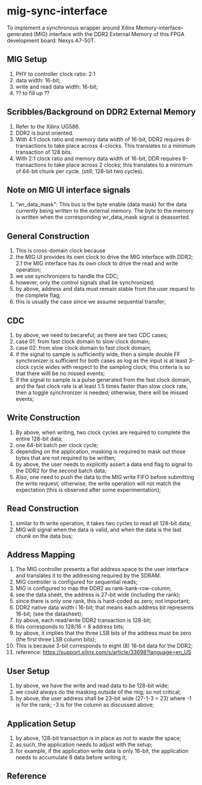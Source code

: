 # mig-sync-interface

To implement a synchronous wrapper around Xilinx Memory-interface-generated (MIG) interface with the DDR2 External Memory of this FPGA development board: Nexys A7-50T. 

## MIG Setup

1. PHY to controller clock ratio: 2:1
2. data width: 16-bit;
3. write and read data width: 16-bit;
4. ?? to fill up ??

## Scribbles/Background on DDR2 External Memory

1. Refer to the Xilinx UG586.
2. DDR2 is burst oriented.
3. With 4:1 clock ratio and memory data width of 16-bit, DDR2 requires 8-transactions to take place across 4-clocks. This translates to a minimum transaction of 128 bits.
4. With 2:1 clock ratio and memory data width of 16-bit, DDR requires 8-transactions to take place across 2 clocks; this translates to a minimum of 64-bit chunk per cycle. (still; 128-bit two cycles).

## Note on MIG UI interface signals

1. "wr_data_mask": This bus is the byte enable (data mask) for the data currently being written to the external memory. The byte to the memory is written when the corresponding wr_data_mask signal is deasserted.

## General Construction

1. This is cross-domain clock because 
2. the MIG UI provides its own clock to drive the MIG interface with DDR2;
2.1 the MIG interface has its own clock to drive the read and write operation;
3. we use synchronizers to handle the CDC;
4. however, only the control signals shall be synchronized;
5. by above, address and data must remain stable from the user request to the complete flag;
6. this is usually the case since we assume sequential transfer;

## CDC

1. by above, we need to becareful; as there are two CDC cases;
2. case 01: from fast clock domain to slow clock domain;
3. case 02: from slow clock domain to fast clock domain;
4. if the signal to sample is sufficiently wide, then a simple double FF synchronizer
    is sufficient for both cases as log as the input is at least 3-clock cycle wides with respect to the sampling clock;
    this criteria is so that there willl be no missed events; 
5. if the signal to sample is a pulse generated from the fast clock domain, and the fast clock rate is at least 1.5 times 
    faster than slow clock rate, then a toggle synchronizer is needed; otherwise, there will be missed events; 

## Write Construction

1. By above, when writing, two clock cycles are required to complete the entire 128-bit data;
2. one 64-bit batch per clock cycle;
3. depending on the application, masking is required to mask out those bytes that are not required to be written;
4. by above, the user needs to explicitly assert a data end flag to signal to the DDR2 for the second batch data;
5. Also, one need to push the data to the MIG write FIFO before submitting the write request; otherwise, the write operation will not match the expectation (this is observed after some experimentation); 

## Read Construction

1. similar to th write operation, it takes two cycles to read all 128-bit data;
2. MIG will signal when the data is valid, and when the data is the last chunk on the data bus;

## Address Mapping

1. The MIG controller presents a flat address space to the user interface and translates it to the addressing required by the SDRAM.
2. MIG controller is configured for sequential reads;
3. MIG is configured to map the DDR2 as rank-bank-row-column;
4. see the data sheet, the address is 27-bit wide (including the rank); 
5. since there is only one rank, this is hard-coded as zero; not important;
6. DDR2 native data width i 16-bit; that means each address bit represents 16-bit; (see the datasheet);
7. by above, each read/write DDR2 transaction is 128-bit;
8. this corresponds to 128/16 = 8 address bits;
9. by above, it implies that the three LSB bits of the address must be zero (the first three LSB column bits);
10. This is because 3-bit corresponds to eight (8) 16-bit data for the DDR2;
11. reference: https://support.xilinx.com/s/article/33698?language=en_US

## User Setup

1. by above, we have the write and read data to be 128-bit wide;
2. we could always do the masking outside of the mig; so not critical;
3. by above, the user address shall be 23-bit wide (27-1-3 = 23) where -1 is for the rank; -3 is for the column as discussed above;

## Application Setup

1. by above, 128-bit transaction is in place as not to waste the space;
2. as such, the application needs to adjust with the setup;
3. for example, if the application write data is only 16-bit, the application needs to accumulate 8 data before writing it;


## Reference

